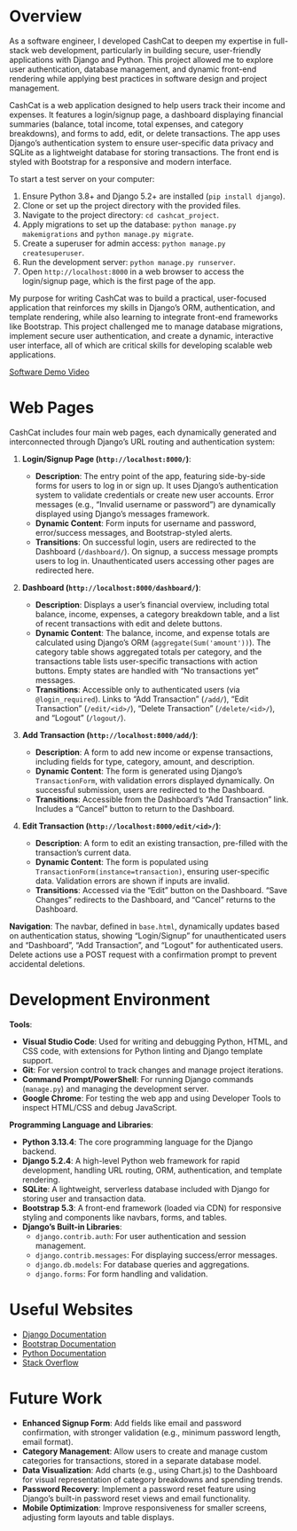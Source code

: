# Overview

As a software engineer, I developed CashCat to deepen my expertise in full-stack web development, particularly in building secure, user-friendly applications with Django and Python. This project allowed me to explore user authentication, database management, and dynamic front-end rendering while applying best practices in software design and project management.

CashCat is a web application designed to help users track their income and expenses. It features a login/signup page, a dashboard displaying financial summaries (balance, total income, total expenses, and category breakdowns), and forms to add, edit, or delete transactions. The app uses Django’s authentication system to ensure user-specific data privacy and SQLite as a lightweight database for storing transactions. The front end is styled with Bootstrap for a responsive and modern interface.

To start a test server on your computer:
1. Ensure Python 3.8+ and Django 5.2+ are installed (`pip install django`).
2. Clone or set up the project directory with the provided files.
3. Navigate to the project directory: `cd cashcat_project`.
4. Apply migrations to set up the database: `python manage.py makemigrations` and `python manage.py migrate`.
5. Create a superuser for admin access: `python manage.py createsuperuser`.
6. Run the development server: `python manage.py runserver`.
7. Open `http://localhost:8000` in a web browser to access the login/signup page, which is the first page of the app.

My purpose for writing CashCat was to build a practical, user-focused application that reinforces my skills in Django’s ORM, authentication, and template rendering, while also learning to integrate front-end frameworks like Bootstrap. This project challenged me to manage database migrations, implement secure user authentication, and create a dynamic, interactive user interface, all of which are critical skills for developing scalable web applications.

[Software Demo Video](http://youtube.link.goes.here)

# Web Pages

CashCat includes four main web pages, each dynamically generated and interconnected through Django’s URL routing and authentication system:

1. **Login/Signup Page (`http://localhost:8000/`)**:
   - **Description**: The entry point of the app, featuring side-by-side forms for users to log in or sign up. It uses Django’s authentication system to validate credentials or create new user accounts. Error messages (e.g., “Invalid username or password”) are dynamically displayed using Django’s messages framework.
   - **Dynamic Content**: Form inputs for username and password, error/success messages, and Bootstrap-styled alerts.
   - **Transitions**: On successful login, users are redirected to the Dashboard (`/dashboard/`). On signup, a success message prompts users to log in. Unauthenticated users accessing other pages are redirected here.

2. **Dashboard (`http://localhost:8000/dashboard/`)**:
   - **Description**: Displays a user’s financial overview, including total balance, income, expenses, a category breakdown table, and a list of recent transactions with edit and delete buttons.
   - **Dynamic Content**: The balance, income, and expense totals are calculated using Django’s ORM (`aggregate(Sum('amount'))`). The category table shows aggregated totals per category, and the transactions table lists user-specific transactions with action buttons. Empty states are handled with “No transactions yet” messages.
   - **Transitions**: Accessible only to authenticated users (via `@login_required`). Links to “Add Transaction” (`/add/`), “Edit Transaction” (`/edit/<id>/`), “Delete Transaction” (`/delete/<id>/`), and “Logout” (`/logout/`).

3. **Add Transaction (`http://localhost:8000/add/`)**:
   - **Description**: A form to add new income or expense transactions, including fields for type, category, amount, and description.
   - **Dynamic Content**: The form is generated using Django’s `TransactionForm`, with validation errors displayed dynamically. On successful submission, users are redirected to the Dashboard.
   - **Transitions**: Accessible from the Dashboard’s “Add Transaction” link. Includes a “Cancel” button to return to the Dashboard.

4. **Edit Transaction (`http://localhost:8000/edit/<id>/`)**:
   - **Description**: A form to edit an existing transaction, pre-filled with the transaction’s current data.
   - **Dynamic Content**: The form is populated using `TransactionForm(instance=transaction)`, ensuring user-specific data. Validation errors are shown if inputs are invalid.
   - **Transitions**: Accessed via the “Edit” button on the Dashboard. “Save Changes” redirects to the Dashboard, and “Cancel” returns to the Dashboard.

**Navigation**: The navbar, defined in `base.html`, dynamically updates based on authentication status, showing “Login/Signup” for unauthenticated users and “Dashboard”, “Add Transaction”, and “Logout” for authenticated users. Delete actions use a POST request with a confirmation prompt to prevent accidental deletions.

# Development Environment

**Tools**:
- **Visual Studio Code**: Used for writing and debugging Python, HTML, and CSS code, with extensions for Python linting and Django template support.
- **Git**: For version control to track changes and manage project iterations.
- **Command Prompt/PowerShell**: For running Django commands (`manage.py`) and managing the development server.
- **Google Chrome**: For testing the web app and using Developer Tools to inspect HTML/CSS and debug JavaScript.

**Programming Language and Libraries**:
- **Python 3.13.4**: The core programming language for the Django backend.
- **Django 5.2.4**: A high-level Python web framework for rapid development, handling URL routing, ORM, authentication, and template rendering.
- **SQLite**: A lightweight, serverless database included with Django for storing user and transaction data.
- **Bootstrap 5.3**: A front-end framework (loaded via CDN) for responsive styling and components like navbars, forms, and tables.
- **Django’s Built-in Libraries**:
  - `django.contrib.auth`: For user authentication and session management.
  - `django.contrib.messages`: For displaying success/error messages.
  - `django.db.models`: For database queries and aggregations.
  - `django.forms`: For form handling and validation.

# Useful Websites

* [Django Documentation](https://docs.djangoproject.com/en/5.2/)
* [Bootstrap Documentation](https://getbootstrap.com/docs/5.3/getting-started/introduction/)
* [Python Documentation](https://docs.python.org/3.13/)
* [Stack Overflow](https://stackoverflow.com/questions/tagged/django)

# Future Work

* **Enhanced Signup Form**: Add fields like email and password confirmation, with stronger validation (e.g., minimum password length, email format).
* **Category Management**: Allow users to create and manage custom categories for transactions, stored in a separate database model.
* **Data Visualization**: Add charts (e.g., using Chart.js) to the Dashboard for visual representation of category breakdowns and spending trends.
* **Password Recovery**: Implement a password reset feature using Django’s built-in password reset views and email functionality.
* **Mobile Optimization**: Improve responsiveness for smaller screens, adjusting form layouts and table displays.
